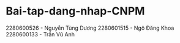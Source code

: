 # Bai-tap-dang-nhap-CNPM

2280600526 - Nguyễn Tùng Dương
2280601515 - Ngô Đăng Khoa
2280600133 - Trần Vũ Anh
